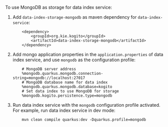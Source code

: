 To use MongoDB as storage for data index service:
1. Add `data-index-storage-mongodb` as maven dependency for `data-index-service`:
    ```
        <dependency>
            <groupId>org.kie.kogito</groupId>
            <artifactId>data-index-storage-mongodb</artifactId>
        </dependency>
    ```
2. Add mongo application properties in the `application.properties` of data index service, and use `mongodb` as the configuration profile:
    ```
        # MongoDB server address
        %mongodb.quarkus.mongodb.connection-string=mongodb://localhost:27017
        # MongoDB database name for data index 
        %mongodb.quarkus.mongodb.database=kogito
        # Set data index to use MongoDB for storage
        %mongodb.kogito.persistence.type=mongodb
    ```
3. Run data index service with the `mongodb` configuration profile activated. For example, run data index service in dev mode:
    ```
        mvn clean compile quarkus:dev -Dquarkus.profile=mongodb
    ```